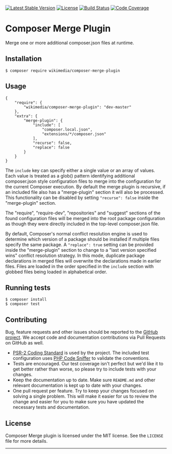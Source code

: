 [![Latest Stable Version](https://img.shields.io/packagist/v/wikimedia/composer-merge-plugin.svg?style=flat)](https://packagist.org/packages/wikimedia/composer-merge-plugin) [![License](https://img.shields.io/packagist/l/wikimedia/composer-merge-plugin.svg?style=flat)](https://github.com/wikimedia/composer-merge-plugin/blob/master/LICENSE)
[![Build Status](https://img.shields.io/travis/wikimedia/composer-merge-plugin.svg?style=flat)](https://travis-ci.org/wikimedia/composer-merge-plugin)
[![Code Coverage](https://img.shields.io/scrutinizer/coverage/g/wikimedia/composer-merge-plugin/master.svg?style=flat)](https://scrutinizer-ci.com/g/wikimedia/composer-merge-plugin/?branch=master)

Composer Merge Plugin
=====================

Merge one or more additional composer.json files at runtime.

Installation
------------
```
$ composer require wikimedia/composer-merge-plugin
```

Usage
-----

```
{
    "require": {
        "wikimedia/composer-merge-plugin": "dev-master"
    },
    "extra": {
        "merge-plugin": {
            "include": [
                "composer.local.json",
                "extensions/*/composer.json"
            ],
            "recurse": false,
            "replace": false
        }
    }
}
```

The `include` key can specify either a single value or an array of values.
Each value is treated as a glob() pattern identifying additional composer.json
style configuration files to merge into the configuration for the current
Composer execution. By default the merge plugin is recursive, if an included
file also has a "merge-plugin" section it will also be processed. This
functionality can be disabled by setting `"recurse": false` inside the
"merge-plugin" section.

The "require", "require-dev", "repositories" and "suggest" sections of the
found configuration files will be merged into the root package configuration
as though they were directly included in the top-level composer.json file.

By default, Composer's normal conflict resolution engine is used to determine
which version of a package should be installed if multiple files specify the
same package. A `"replace": true` setting can be provided inside the
"merge-plugin" section to change to a "last version specified wins" conflict
resolution strategy. In this mode, duplicate package declarations in merged
files will overwrite the declarations made in earlier files. Files are loaded
in the order specified in the `include` section with globbed files being
loaded in alphabetical order.

Running tests
-------------
```
$ composer install
$ composer test
```

Contributing
------------
Bug, feature requests and other issues should be reported to the [GitHub
project]. We accept code and documentation contributions via Pull Requests on
GitHub as well.

- [PSR-2 Coding Standard][] is used by the project. The included test
  configuration uses [PHP Code Sniffer][] to validate the conventions.
- Tests are encouraged. Our test coverage isn't perfect but we'd like it to
  get better rather than worse, so please try to include tests with your
  changes.
- Keep the documentation up to date. Make sure `README.md` and other
  relevant documentation is kept up to date with your changes.
- One pull request per feature. Try to keep your changes focused on solving
  a single problem. This will make it easier for us to review the change and
  easier for you to make sure you have updated the necessary tests and
  documentation.

License
-------
Composer Merge plugin is licensed under the MIT license. See the `LICENSE`
file for more details.

---
[GitHub project]: https://github.com/wikimedia/composer-merge-plugin
[PSR-2 Coding Standard]: https://github.com/php-fig/fig-standards/blob/master/accepted/PSR-2-coding-style-guide.md
[PHP Code Sniffer]: http://pear.php.net/package/PHP_CodeSniffer
